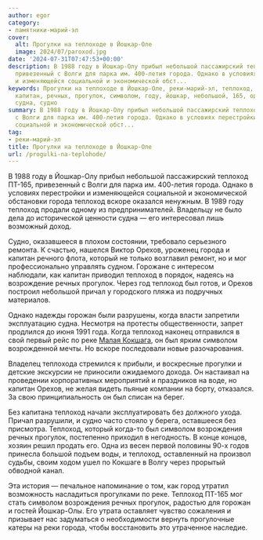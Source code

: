 ```yaml
---
author: egor
category:
- памятники-марий-эл
cover:
  alt: Прогулки на теплоходе в Йошкар-Оле
  image: 2024/07/paroxod.jpg
date: '2024-07-31T07:47:53+00:00'
description: В 1988 году в Йошкар-Олу прибыл небольшой пассажирский теплоход ПТ-165,
  привезенный с Волги для парка им. 400-летия города. Однако в условиях перестройки
  и изменяющейся социальной и экономической обст...
keywords: Прогулки на теплоходе в Йошкар-Оле, реки-марий-эл, теплоход, города, орехов,
  капитан, речных, прогулок, символом, году, йошкар, небольшой, 165, однако, вскоре,
  судна, судно
summary: В 1988 году в Йошкар-Олу прибыл небольшой пассажирский теплоход ПТ-165, привезенный
  с Волги для парка им. 400-летия города. Однако в условиях перестройки и изменяющейся
  социальной и экономической обст...
tag:
- реки-марий-эл
title: Прогулки на теплоходе в Йошкар-Оле
url: /progulki-na-teplohode/
---
```


В 1988 году в Йошкар-Олу прибыл небольшой пассажирский теплоход ПТ-165, привезенный с Волги для парка им. 400-летия города. Однако в условиях перестройки и изменяющейся социальной и экономической обстановки города теплоход вскоре оказался ненужным. В 1989 году теплоход продали одному из предпринимателей. Владельцу не было дела до исторической ценности судна — его интересовал лишь возможный доход.

Судно, оказавшееся в плохом состоянии, требовало серьезного ремонта. К счастью, нашелся Виктор Орехов, уроженец города и капитан речного флота, который не только возглавил ремонт, но и мог профессионально управлять судном. Горожане с интересом наблюдали, как капитан приводил теплоход в порядок, надеясь на возрождение речных прогулок. Через год теплоход был готов, и Орехов построил небольшой причал у городского пляжа из подручных материалов.

Однако надежды горожан были разрушены, когда власти запретили эксплуатацию судна. Несмотря на протесты общественности, запрет продлился до июня 1991 года. Когда теплоход наконец отправился в свой первый рейс по реке [Малая Кокшага](/malaya-kokshaga/), он был ярким символом возрожденной мечты. Но вскоре последовали новые разочарования.

Владелец теплохода стремился к прибыли, и воскресные прогулки и детские экскурсии не приносили ожидаемого дохода. Он настаивал на проведении корпоративных мероприятий и праздников на воде, но капитан Орехов, не желая видеть пьяные компании на борту, отказался. За свою принципиальность он был списан на берег.

Без капитана теплоход начали эксплуатировать без должного ухода. Причал разрушили, и судно часто стояло у берега, оставшееся без присмотра. Теплоход, который когда-то был символом возрождения речных прогулок, постепенно приходил в негодность. В конце концов, хозяин решил продать его. Одна из весен первой половины 90-х годов принесла большой подъем воды, и теплоход, оставленный на произвол судьбы, своим ходом ушел по Кокшаге в Волгу через прорытый обводной канал.

Эта история — печальное напоминание о том, как город утратил возможность насладиться прогулками по реке. Теплоход ПТ-165 мог стать символом возрождения речных прогулок, радостью для горожан и гостей Йошкар-Олы. Его утрата оставляет чувство сожаления и призывает нас задуматься о необходимости вернуть прогулочные катеры на реки города, чтобы восстановить это утраченное наследие.